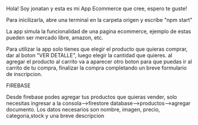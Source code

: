 Hola! Soy jonatan y esta es mi App Ecommerce que cree, espero te guste!

Para inicilizarla, abre una terminal en la carpeta origen y escribe "npm start"

La app simula la funcionalidad de una pagina ecommerce, ejemplo de estas pueden ser mercado libre, amazon, etc.

Para utilizar la app solo tienes que elegir el producto que quieras comprar, dar al boton "VER DETALLE", luego elegir la cantidad que quieres. al agregar el producto al carrito va a aparecer otro boton para que puedas ir al carrito de tu compra, finalizar la compra completando un breve formulario de inscripcion.

FIREBASE

Desde firebase podes agregar tus productos que quieras vender, solo necesitas ingresar a la consola-->firestore database-->productos-->agregar documento.
Los datos necesarios son nombre, imagen, precio, categoria,stock y una breve descripcion 
